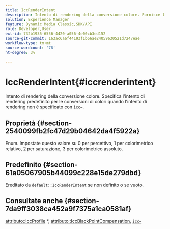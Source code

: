 ```yaml
---
title: IccRenderIntent
description: Intento di rendering della conversione colore. Fornisce l’intento di rendering predefinito per le conversioni dei colori quando `icc=` non è specificato per l’intento di rendering.
solution: Experience Manager
feature: Dynamic Media Classic,SDK/API
role: Developer,User
exl-id: 732b1935-6556-4420-a056-4e00cb3ed152
source-git-commit: 163ac6a6f44193f1b66ae24059630521d7247eae
workflow-type: tm+mt
source-wordcount: '78'
ht-degree: 3%

---
```


# IccRenderIntent{#iccrenderintent}

Intento di rendering della conversione colore. Specifica l&#39;intento di rendering predefinito per le conversioni di colori quando l&#39;intento di rendering non è specificato con `icc=`.

## Proprietà {#section-2540099fb2fc47d29b04642da4f5922a}

Enum. Impostate questo valore su 0 per percettivo, 1 per colorimetrico relativo, 2 per saturazione, 3 per colorimetrico assoluto.

## Predefinito {#section-61a05067905b44099c228e15de279dbd}

Ereditato da `default::IccRenderIntent` se non definito o se vuoto.

## Consultate anche {#section-7da9ff3038ca452a9f7375a1ca0581af}

[attributo::IccProfile](../../../../../is-api/image-catalog/image-serving-api-ref/c-image-catalog-reference/c-attributes-reference/r-iccprofilecmyk.md#reference-db89f9dac33e447cadb359ec1ba27ee0) &#42;, [attributo::IccBlackPointCompensation](../../../../../is-api/image-catalog/image-serving-api-ref/c-image-catalog-reference/c-attributes-reference/r-iccblackpointcompensation.md#reference-357626375ee140d1807f0c05171c733f), [`icc=`](../../../../../is-api/http-ref/image-serving-api-ref/c-http-protocol-reference/c-command-reference/r-icc.md#reference-182b5679e21e4df3b4d330535a5a7517)

